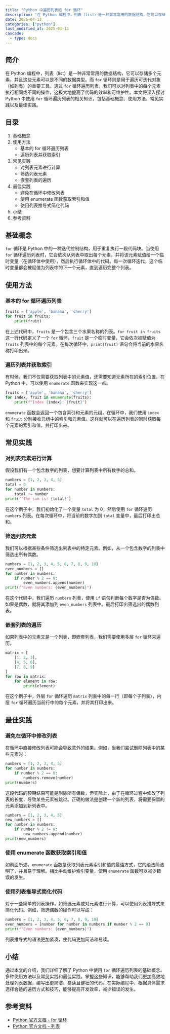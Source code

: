 ```yaml
---
title: "Python 中遍历列表的 for 循环"
description: "在 Python 编程中，列表（list）是一种非常常用的数据结构，它可以存储多个元素，并且这些元素可以是不同的数据类型。而 `for` 循环则是用于遍历可迭代对象（如列表）的重要工具。通过 `for` 循环遍历列表，我们可以对列表中的每个元素执行相同或不同的操作，这极大地提高了代码的效率和可维护性。本文将深入探讨 Python 中使用 `for` 循环遍历列表的相关知识，包括基础概念、使用方法、常见实践以及最佳实践。"
date: 2025-04-13
categories: ["python"]
last_modified_at: 2025-04-13
cascade:
  - type: docs
---
```



## 简介
在 Python 编程中，列表（list）是一种非常常用的数据结构，它可以存储多个元素，并且这些元素可以是不同的数据类型。而 `for` 循环则是用于遍历可迭代对象（如列表）的重要工具。通过 `for` 循环遍历列表，我们可以对列表中的每个元素执行相同或不同的操作，这极大地提高了代码的效率和可维护性。本文将深入探讨 Python 中使用 `for` 循环遍历列表的相关知识，包括基础概念、使用方法、常见实践以及最佳实践。

<!-- more -->
## 目录
1. 基础概念
2. 使用方法
    - 基本的 for 循环遍历列表
    - 遍历列表并获取索引
3. 常见实践
    - 对列表元素进行计算
    - 筛选列表元素
    - 嵌套列表的遍历
4. 最佳实践
    - 避免在循环中修改列表
    - 使用 enumerate 函数获取索引和值
    - 使用列表推导式简化代码
5. 小结
6. 参考资料

## 基础概念
`for` 循环是 Python 中的一种迭代控制结构，用于重复执行一段代码块。当使用 `for` 循环遍历列表时，它会依次从列表中取出每个元素，并将该元素赋值给一个临时变量（在循环体中使用），然后执行循环体中的代码。每一次循环迭代，这个临时变量都会被赋值为列表中的下一个元素，直到遍历完整个列表。

## 使用方法
### 基本的 for 循环遍历列表
```python
fruits = ['apple', 'banana', 'cherry']
for fruit in fruits:
    print(fruit)
```
在上述代码中，`fruits` 是一个包含三个水果名称的列表。`for fruit in fruits` 这一行代码定义了一个 `for` 循环，`fruit` 是一个临时变量，它会依次被赋值为 `fruits` 列表中的每个元素。在每次循环中，`print(fruit)` 语句会将当前的水果名称打印出来。

### 遍历列表并获取索引
有时候，我们不仅需要获取列表中的元素值，还需要知道元素所在的索引位置。在 Python 中，可以使用 `enumerate` 函数来实现这一点。
```python
fruits = ['apple', 'banana', 'cherry']
for index, fruit in enumerate(fruits):
    print(f"Index {index}: {fruit}")
```
`enumerate` 函数会返回一个包含索引和元素的元组，在循环中，我们使用 `index` 和 `fruit` 分别接收元组中的索引和元素值。这样就可以在遍历列表的同时获取每个元素的索引和值，并打印出来。

## 常见实践
### 对列表元素进行计算
假设我们有一个包含数字的列表，想要计算列表中所有数字的总和。
```python
numbers = [1, 2, 3, 4, 5]
total = 0
for number in numbers:
    total += number
print(f"The sum is: {total}")
```
在这个例子中，我们初始化了一个变量 `total` 为 0，然后使用 `for` 循环遍历 `numbers` 列表。在每次循环中，将当前的数字加到 `total` 变量中，最后打印出总和。

### 筛选列表元素
我们可以根据某些条件筛选出列表中的特定元素。例如，从一个包含数字的列表中筛选出所有偶数。
```python
numbers = [1, 2, 3, 4, 5, 6, 7, 8, 9, 10]
even_numbers = []
for number in numbers:
    if number % 2 == 0:
        even_numbers.append(number)
print(f"Even numbers: {even_numbers}")
```
在这个代码中，我们遍历 `numbers` 列表，使用 `if` 语句判断每个数字是否为偶数。如果是偶数，就将其添加到 `even_numbers` 列表中。最后打印出筛选出的偶数列表。

### 嵌套列表的遍历
如果列表中的元素又是一个列表，即嵌套列表，我们需要使用多层 `for` 循环来遍历。
```python
matrix = [
    [1, 2, 3],
    [4, 5, 6],
    [7, 8, 9]
]
for row in matrix:
    for element in row:
        print(element)
```
在这个例子中，外层 `for` 循环遍历 `matrix` 列表中的每一行（即每个子列表），内层 `for` 循环遍历当前行中的每个元素，并将其打印出来。

## 最佳实践
### 避免在循环中修改列表
在循环中直接修改列表可能会导致意外的结果。例如，当我们尝试删除列表中的某些元素时：
```python
numbers = [1, 2, 3, 4, 5]
for number in numbers:
    if number % 2 == 0:
        numbers.remove(number)
print(numbers)
```
这段代码的预期结果可能是删除所有偶数，但实际上，由于在循环过程中修改了列表的长度，导致某些元素被跳过。正确的做法是创建一个新的列表，将需要保留的元素添加到新列表中。
```python
numbers = [1, 2, 3, 4, 5]
new_numbers = []
for number in numbers:
    if number % 2 != 0:
        new_numbers.append(number)
print(new_numbers)
```

### 使用 enumerate 函数获取索引和值
如前面所述，`enumerate` 函数是获取列表元素索引和值的最佳方式，它的语法简洁明了，并且易于理解。相比手动维护索引变量，使用 `enumerate` 函数可以减少错误的发生。

### 使用列表推导式简化代码
对于一些简单的列表操作，如筛选元素或对元素进行计算，可以使用列表推导式来简化代码。例如，筛选偶数的操作可以写成：
```python
numbers = [1, 2, 3, 4, 5, 6, 7, 8, 9, 10]
even_numbers = [number for number in numbers if number % 2 == 0]
print(f"Even numbers: {even_numbers}")
```
列表推导式的语法更加紧凑，使代码更加简洁和易读。

## 小结
通过本文的介绍，我们详细了解了 Python 中使用 `for` 循环遍历列表的基础概念、多种使用方法以及常见实践和最佳实践。掌握这些知识，能够帮助我们更加高效地处理列表数据，编写出更简洁、易读且健壮的代码。在实际编程中，根据具体需求选择合适的遍历方式和技巧，能够提高开发效率，减少错误的发生。

## 参考资料
- [Python 官方文档 - for 循环](https://docs.python.org/3/tutorial/controlflow.html#for-statements)
- [Python 官方文档 - 列表](https://docs.python.org/3/tutorial/datastructures.html#more-on-lists)
